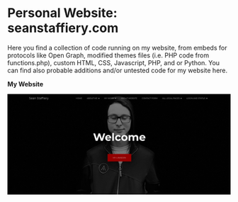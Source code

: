 # Personal Website: seanstaffiery.com

Here you find a collection of code running on my website, from embeds for protocols like Open Graph, modified themes files (i.e. PHP code from functions.php), custom HTML, CSS, Javascript, PHP, and or Python. You can find also probable additions and/or untested code for my website here.

<strong>My Website</strong>

<img src="images/website.png">


